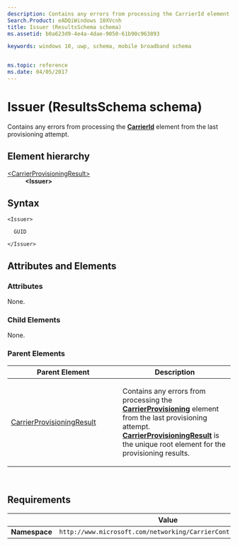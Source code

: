 ```yaml
---
description: Contains any errors from processing the CarrierId element from the last provisioning attempt.
Search.Product: eADQiWindows 10XVcnh
title: Issuer (ResultsSchema schema)
ms.assetid: b0a623d9-4e4a-4dae-9050-61b90c963893

keywords: windows 10, uwp, schema, mobile broadband schema


ms.topic: reference
ms.date: 04/05/2017
---
```


# Issuer (ResultsSchema schema)


Contains any errors from processing the [**CarrierId**](../carriercontrolschema/element-carrierid.md) element from the last provisioning attempt.

## Element hierarchy

<dl>
<dt><a href="element-carrierprovisioningresult.md">&lt;CarrierProvisioningResult&gt;</a></dt>
<dd><b>&lt;Issuer&gt;</b></dd>
</dl>

## Syntax

``` syntax
<Issuer>

  GUID

</Issuer>
```

## Attributes and Elements


### Attributes

None.

### Child Elements

None.

### Parent Elements

<table>
<colgroup>
<col width="50%" />
<col width="50%" />
</colgroup>
<thead>
<tr class="header">
<th>Parent Element</th>
<th>Description</th>
</tr>
</thead>
<tbody>
<tr class="odd">
<td><a href="element-carrierprovisioningresult.md">CarrierProvisioningResult</a> </td>
<td><p>Contains any errors from processing the <a href="/uwp/schemas/mobilebroadbandschema/carriercontrolschema/element-carrierprovisioning"><strong>CarrierProvisioning</strong></a>  element from the last provisioning attempt. <a href="element-carrierprovisioningresult.md"><strong>CarrierProvisioningResult</strong></a> is the unique root element for the provisioning results.</p></td>
</tr>
</tbody>
</table>

 

## Requirements

|          | Value        |
|----------|--------------|
| **Namespace** | `http://www.microsoft.com/networking/CarrierControlResults/v1` |

 

 
